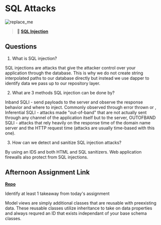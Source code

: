 # SQL Attacks

![replace_me](https://codeworks.blob.core.windows.net/public/assets/img/illustrations/placeholder.svg)

> **📖 [SQL Injection](https://codeworksacademy.com/fs-student-guide/resources/wk11/03-SQL-Injection)**

## Questions

1. What is SQL injection?

SQL injections are attacks that give the attacker control over your application through the database. This is why we do not create string interpolated paths to our database directly but instead we use dapper to identify data we pass up to our repository layer.

2. What are 3 methods SQL injection can be done by?

Inband SQLI - send payloads to the server and observe the response behavior and where to inject. Commonly observed through error thrown or , Inferential SQLI - attacks made "out-of-band" that are not actually sent through any channel of the application itself but to the server, OUTOFBAND SQLI - attacks that rely heavily on the response time of the domain name server and the HTTP request time (attacks are usually time-based with this one).

3. How can we detect and sanitize SQL injection attacks?

By using an IDS and both HTML and SQL sanitizers. Web application firewalls also protect from SQL injections.

## Afternoon Assignment Link

**[Repo](https://github.com/havenfricke/wayFinder/graphs/commit-activity)**

Identify at least 1 takeaway from today's assignment

Model views are simply additional classes that are reusable with preexisting data. These reusable classes utilize inheritance to take on data properties and always requred an ID that exists independant of your base schema classes.
